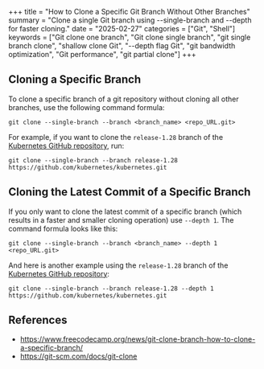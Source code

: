 +++
title = "How to Clone a Specific Git Branch Without Other Branches"
summary = "Clone a single Git branch using --single-branch and --depth for faster cloning."
date = "2025-02-27"
categories = ["Git", "Shell"]
keywords = ["Git clone one branch", "Git clone single branch", "git single branch clone", "shallow clone Git", "--depth flag Git", "git bandwidth optimization", "Git performance", "git partial clone"]
+++

## Cloning a Specific Branch

To clone a specific branch of a git repository without cloning all other branches, use the following command formula:

```
git clone --single-branch --branch <branch_name> <repo_URL.git>
```

For example, if you want to clone the `release-1.28` branch of the [Kubernetes GitHub repository](https://github.com/kubernetes/kubernetes/tree/release-1.28), run:

```
git clone --single-branch --branch release-1.28 https://github.com/kubernetes/kubernetes.git
```

## Cloning the Latest Commit of a Specific Branch

If you only want to clone the latest commit of a specific branch (which results in a faster and smaller cloning operation) use `--depth 1`. The command formula looks like this:

```
git clone --single-branch --branch <branch_name> --depth 1 <repo_URL.git>
```

And here is another example using the `release-1.28` branch of the [Kubernetes GitHub repository](https://github.com/kubernetes/kubernetes/tree/release-1.28):

```
git clone --single-branch --branch release-1.28 --depth 1 https://github.com/kubernetes/kubernetes.git
```

## References
- https://www.freecodecamp.org/news/git-clone-branch-how-to-clone-a-specific-branch/
- https://git-scm.com/docs/git-clone
